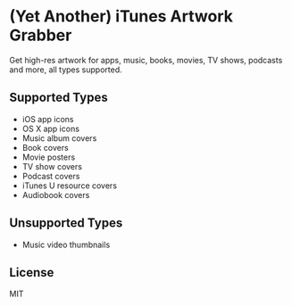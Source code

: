 # (Yet Another) iTunes Artwork Grabber

Get high-res artwork for apps, music, books, movies, TV shows, podcasts and more, all types supported.

## Supported Types

- iOS app icons
- OS X app icons
- Music album covers
- Book covers
- Movie posters
- TV show covers
- Podcast covers
- iTunes U resource covers
- Audiobook covers

## Unsupported Types

- Music video thumbnails

## License

MIT
